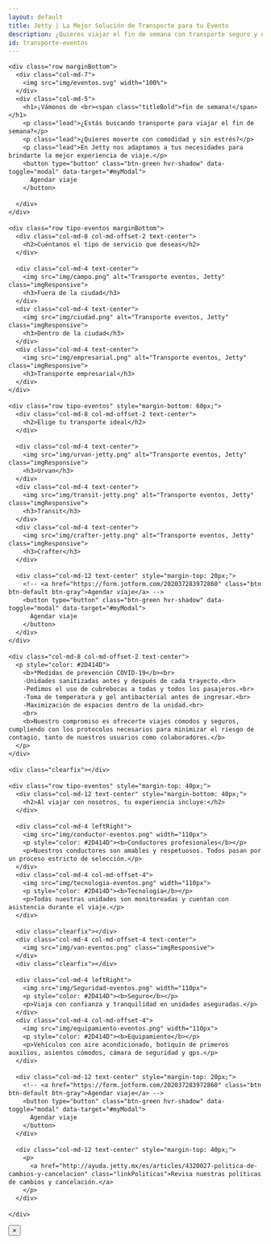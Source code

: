 ```yaml
---
layout: default
title: Jetty | La Mejor Solución de Transporte para tu Evento
description: ¿Quieres viajar el fin de semana con transporte seguro y eficiente? O estás organizando o vas a un evento y buscas transporte. ¿Quieres rentar una camioneta con conductor? Nos adaptamos a tu necesidad al mejor precio.
id: transporte-eventos
---
```


<div class="container-fluid beneficios gradient">
  <div class="container eventos">

    <div class="row marginBottom">
      <div class="col-md-7">
        <img src="img/eventos.svg" width="100%">
      </div>
      <div class="col-md-5">
        <h1>¡Vámonos de <br><span class="titleBold">fin de semana!</span></h1>
        <p class="lead">¿Estás buscando transporte para viajar el fin de semana?</p>
        <p class="lead">¿Quieres moverte con comodidad y sin estrés?</p>
        <p class="lead">En Jetty nos adaptamos a tus necesidades para brindarte la mejor experiencia de viaje.</p>
        <button type="button" class="btn-green hvr-shadow" data-toggle="modal" data-target="#myModal">
          Agendar viaje
        </button>

      </div>
    </div>

    <div class="row tipo-eventos marginBottom">
      <div class="col-md-8 col-md-offset-2 text-center">
        <h2>Cuéntanos el tipo de servicio que deseas</h2>
      </div>

      <div class="col-md-4 text-center">
        <img src="img/campo.png" alt="Transporte eventos, Jetty" class="imgResponsive">
        <h3>Fuera de la ciudad</h3>
      </div>
      <div class="col-md-4 text-center">
        <img src="img/ciudad.png" alt="Transporte eventos, Jetty" class="imgResponsive">
        <h3>Dentro de la ciudad</h3>
      </div>
      <div class="col-md-4 text-center">
        <img src="img/empresarial.png" alt="Transporte eventos, Jetty" class="imgResponsive">
        <h3>Transporte empresarial</h3>
      </div>
    </div>

    <div class="row tipo-eventos" style="margin-bottom: 60px;">
      <div class="col-md-8 col-md-offset-2 text-center">
        <h2>Elige tu transporte ideal</h2>
      </div>

      <div class="col-md-4 text-center">
        <img src="img/urvan-jetty.png" alt="Transporte eventos, Jetty" class="imgResponsive">
        <h3>Urvan</h3>
      </div>
      <div class="col-md-4 text-center">
        <img src="img/transit-jetty.png" alt="Transporte eventos, Jetty" class="imgResponsive">
        <h3>Transit</h3>
      </div>
      <div class="col-md-4 text-center">
        <img src="img/crafter-jetty.png" alt="Transporte eventos, Jetty" class="imgResponsive">
        <h3>Crafter</h3>
      </div>

      <div class="col-md-12 text-center" style="margin-top: 20px;">
        <!-- <a href="https://form.jotform.com/202037283972860" class="btn btn-default btn-gray">Agendar viaje</a> -->
        <button type="button" class="btn-green hvr-shadow" data-toggle="modal" data-target="#myModal">
          Agendar viaje
        </button>
      </div>
    </div>

    <div class="col-md-8 col-md-offset-2 text-center">
      <p style="color: #2D414D">
        <b>*Medidas de prevención COVID-19</b><br>
        -Unidades sanitizadas antes y después de cada trayecto.<br>
        -Pedimos el uso de cubrebocas a todas y todos los pasajeros.<br>
        -Toma de temperatura y gel antibacterial antes de ingresar.<br>
        -Maximización de espacios dentro de la unidad.<br>
        <br>
        <b>Nuestro compromiso es ofrecerte viajes cómodos y seguros, cumpliendo con los protocolos necesarios para minimizar el riesgo de contagio, tanto de nuestros usuarios como colaboradores.</b>
      </p>
    </div>

    <div class="clearfix"></div>

    <div class="row tipo-eventos" style="margin-top: 40px;">
      <div class="col-md-12 text-center" style="margin-bottom: 40px;">
        <h2>Al viajar con nosotros, tu experiencia incluye:</h2>
      </div>

      <div class="col-md-4 leftRight">
        <img src="img/conductor-eventos.png" width="110px">
        <p style="color: #2D414D"><b>Conductores profesionales</b></p>
        <p>Nuestros conductores son amables y respetuosos. Todos pasan por un proceso estricto de selección.</p>
      </div>
      <div class="col-md-4 col-md-offset-4">
        <img src="img/tecnologia-eventos.png" width="110px">
        <p style="color: #2D414D"><b>Tecnología</b></p>
        <p>Todas nuestras unidades son monitoreadas y cuentan con asistencia durante el viaje.</p>
      </div>

      <div class="clearfix"></div>
      <div class="col-md-4 col-md-offset-4 text-center">
        <img src="img/van-eventos.png" class="imgResponsive">
      </div>
      <div class="clearfix"></div>

      <div class="col-md-4 leftRight">
        <img src="img/Seguridad-eventos.png" width="110px">
        <p style="color: #2D414D"><b>Seguro</b></p>
        <p>Viaja con confianza y tranquilidad en unidades aseguradas.</p>
      </div>
      <div class="col-md-4 col-md-offset-4">
        <img src="img/equipamiento-eventos.png" width="110px">
        <p style="color: #2D414D"><b>Equipamiento</b></p>
        <p>Vehículos con aire acondicionado, botiquín de primeros auxilios, asientos cómodos, cámara de seguridad y gps.</p>
      </div>

      <div class="col-md-12 text-center" style="margin-top: 20px;">
        <!-- <a href="https://form.jotform.com/202037283972860" class="btn btn-default btn-gray">Agendar viaje</a> -->
        <button type="button" class="btn-green hvr-shadow" data-toggle="modal" data-target="#myModal">
          Agendar viaje
        </button>
      </div>

      <div class="col-md-12 text-center" style="margin-top: 40px;">
        <p>
          <a href="http://ayuda.jetty.mx/es/articles/4320027-politica-de-cambios-y-cancelacion" class="linkPoliticas">Revisa nuestras políticas de cambios y cancelación.</a>
        </p>
      </div>

    </div>

  </div>
</div>


<!-- Modal -->
<div class="modal fade" id="myModal" tabindex="-1" role="dialog" aria-labelledby="myModalLabel">
  <div class="modal-dialog" role="document">
    <div class="modal-content">
      <div class="modal-header">
        <button type="button" class="close" data-dismiss="modal" aria-label="Close"><span aria-hidden="true">&times;</span></button>
        <!-- <h4 class="modal-title" id="myModalLabel">Déjanos tus datos y te mandaremos la cotización.</h4> -->
      </div>
      <div class="modal-body">
        <div class="_form_3"></div><script src="https://jetty.activehosted.com/f/embed.php?id=3" type="text/javascript" charset="utf-8"></script>
      </div>
      <!-- <div class="modal-footer">
        <button type="button" class="btn btn-default" data-dismiss="modal">Close</button>
        <button type="button" class="btn btn-primary">Save changes</button>
      </div> -->
    </div>
  </div>
</div>
